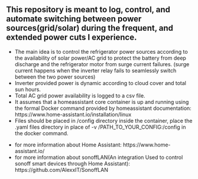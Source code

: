 <h2> This repository is meant to log, control, and automate switching between power sources(grid/solar) during the frequent, and extended power cuts I experience.</h2>
<ul> 
  <li>The main idea is to control the refrigerator power sources according to the availability of solar power/AC grid to protect the battery from deep discharge and the refrigerator motor from surge current failures. (surge current happens when the inverter relay fails to seamlessly switch between the two power sources) </li>
  <li>Inverter provided power is dynamic according to cloud cover and total sun hours.</li>
  <li>Total AC grid power availability is logged to a csv file.</h3> 
  <li>It assumes that a homeassistant core container is up and running using the formal Docker command provided by homeassistant documentation: https://www.home-assistant.io/installation/linux</li>
  <li>Files should be placed in /config directory inside the container, place the .yaml files directory in place of -v /PATH_TO_YOUR_CONFIG:/config in the docker command.</li>
</ul>
<ul>
  <li> for more information about Home Assistant: https://www.home-assistant.io/</li>
  <li>for more information about sonoffLAN(An integration Used to control sonoff smart devices through Home Assistant): https://github.com/AlexxIT/SonoffLAN</li>
</ul>


